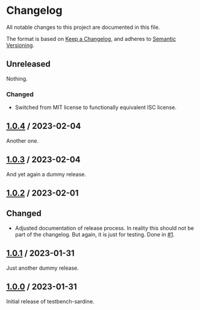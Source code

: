 # Changelog

All notable changes to this project are documented in this file.

The format is based on [Keep a Changelog](https://keepachangelog.com/en/1.1.0),
and adheres to [Semantic Versioning](https://semver.org/spec/v2.0.0).

## Unreleased

Nothing.

### Changed

- Switched from MIT license to functionally equivalent ISC license.

## [1.0.4](https://github.com/trallnag/kubestatus2cloudwatch/compare/v1.0.3...v1.0.4) / 2023-02-04

Another one.

## [1.0.3](https://github.com/trallnag/kubestatus2cloudwatch/compare/v1.0.2...v1.0.3) / 2023-02-04

And yet again a dummy release.

## [1.0.2](https://github.com/trallnag/kubestatus2cloudwatch/compare/v1.0.1...v1.0.2) / 2023-02-01

## Changed

- Adjusted documentation of release process. In reality this should not be part
  of the changelog. But again, it is just for testing. Done in
  [#1](https://github.com/trallnag/testbench-sardine/pull/1).

## [1.0.1](https://github.com/trallnag/kubestatus2cloudwatch/compare/v1.0.0...v1.0.1) / 2023-01-31

Just another dummy release.

## [1.0.0](https://github.com/trallnag/kubestatus2cloudwatch/compare/d18895532f92ae72c289176337cbf438f4ae4d1f...v1.0.0) / 2023-01-31

Initial release of testbench-sardine.
